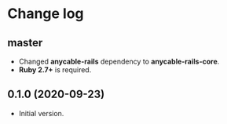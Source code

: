 # Change log

## master

- Changed **anycable-rails** dependency to **anycable-rails-core**.
- **Ruby 2.7+** is required.

## 0.1.0 (2020-09-23)

- Initial version.

[@palkan]: https://github.com/palkan

